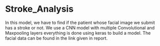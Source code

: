 # Stroke_Analysis
In this model, we have to find if the patient whose facial image we submit has a stroke or not. We use a CNN model with multiple Convolutional and Maxpooling layers everything is done using keras to build a model.
The facial data can be found in the link given in report.
